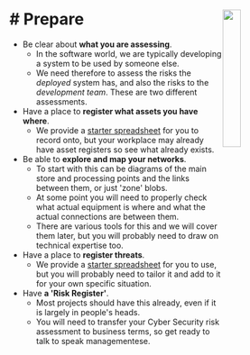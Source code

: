 # # <img src="D:\Martins\Unusual Systems\Unusual Share - Documents\Cyber Security\SbD-Playbook@sbds\Playbook\quick\Preparing.png" style="float:right; width:25%"/>Prepare 

* Be clear about **what you are assessing**. 
  * In the software world, we are typically developing a system to be used by someone else. 
  * We need therefore to assess the risks the *deployed* system has, and also the risks to the *development team*. These are two different assessments.
* Have a place to **register what assets you have where**. 
  * We provide a [starter spreadsheet](AssetRegister.xlsx) for you to record onto, but your workplace may already have asset registers so see what already exists.
* Be able to **explore and map your networks**. 
  * To start with this can be diagrams of the main store and processing points and the links between them, or just 'zone' blobs.
  * At some point you will need to properly check what actual equipment is where and what the actual connections are between them. 
  * There are various tools for this and we will cover them later, but you will probably need to draw on technical expertise too.
* Have a place to **register threats**. 
  * We provide a [starter spreadsheet](ThreatRegister.xlsx) for you to use, but you will probably need to tailor it and add to it for your own specific situation.
* Have **a 'Risk Register'**. 
  * Most projects should have this already, even if it is largely in people's heads. 
  * You will need to transfer your Cyber Security risk assessment to business terms, so get ready to talk to speak managementese.

